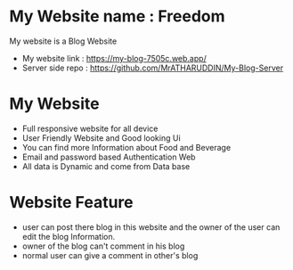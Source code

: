 
# My Website name : Freedom

My website is a Blog Website


 - My website link : https://my-blog-7505c.web.app/
 - Server side repo : https://github.com/MrATHARUDDIN/My-Blog-Server
# My Website 

- Full responsive  website for all device
- User Friendly Website and Good looking Ui
- You can find more Information about Food and Beverage
- Email and password based Authentication Web
- All data is Dynamic and come from Data base

# Website Feature
- user can post there blog in this website and the owner of the user can edit the blog Information.
- owner of the blog can't comment in his blog 
- normal user can give a comment in other's blog

